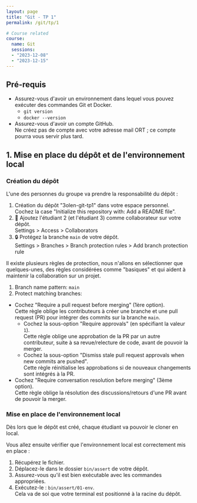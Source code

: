 ```yaml
---
layout: page
title: "Git - TP 1"
permalink: /git/tp/1

# Course related
course:
  name: Git
  sessions:
  - "2023-12-08"
  - "2023-12-15"
---
```


## Pré-requis

* Assurez-vous d'avoir un environnement dans lequel vous pouvez exécuter des commandes Git et Docker.
  - `git version`
  - `docker --version`
* Assurez-vous d'avoir un compte GitHub.
<br>Ne créez pas de compte avec votre adresse mail ORT ; ce compte pourra vous servir plus tard.

## 1. Mise en place du dépôt et de l'environnement local

### Création du dépôt

L'une des personnes du groupe va prendre la responsabilité du dépôt :

1. Création du dépôt "3olen-git-tp1" dans votre espace personnel.
<br>Cochez la case "Initialize this repository with: Add a README file".
2. 👥 Ajoutez l'étudiant 2 (et l'étudiant 3) comme collaborateur sur votre dépôt.
<br>Settings > Access > Collaborators
3. 🔒️ Protégez la branche `main` de votre dépôt.
<br>Settings > Branches > Branch protection rules > Add branch protection rule

Il existe plusieurs règles de protection, nous n'allons en sélectionner que quelques-unes, des règles considérées comme
"basiques" et qui aident à maintenir la collaboration sur un projet.

1. Branch name pattern: `main`
2. Protect matching branches:
  * Cochez "Require a pull request before merging" (1ère option).
  <br>Cette règle oblige les contributeurs à créer une branche et une pull request (PR) pour intégrer des commits sur
  la branche `main`.
    - Cochez la sous-option "Require approvals" (en spécifiant la valeur `1`).
    <br>Cette règle oblige une approbation de la PR par un autre contributeur, suite à sa revue/relecture de code,
    avant de pouvoir la merger.
    - Cochez la sous-option "Dismiss stale pull request approvals when new commits are pushed".
    <br>Cette règle réinitialise les approbations si de nouveaux changements sont intégrés à la PR.
  * Cochez "Require conversation resolution before merging" (3ème option).
  <br>Cette règle oblige la résolution des discussions/retours d'une PR avant de pouvoir la merger.

### Mise en place de l'environnement local

Dès lors que le dépôt est créé, chaque étudiant va pouvoir le cloner en local.

Vous allez ensuite vérifier que l'environnement local est correctement mis en place :

1. Récupérez le fichier.
2. Déplacez-le dans le dossier `bin/assert` de votre dépôt.
3. Assurez-vous qu'il est bien exécutable avec les commandes appropriées.
4. Exécutez-le : `bin/assert/01-env`.
<br>Cela va de soi que votre terminal est positionné à la racine du dépôt.
